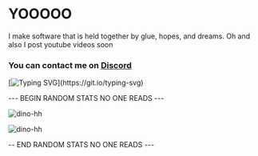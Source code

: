 <h1 align="left">YOOOOO</h1>

I make software that is held together by glue, hopes, and dreams. Oh and also I post youtube videos soon

<h3 align="left">
  You can contact me on <a href='https://discord.gg/qahs5XaqsZ'>Discord</a>
</h3>

[![Typing SVG](https://readme-typing-svg.herokuapp.com?size=30&lines=Touch+some+grass.)](https://git.io/typing-svg)

--- BEGIN RANDOM STATS NO ONE READS ---

![dino-hh](https://github-readme-stats.vercel.app/api?username=dino-sh&show_icons=true&theme=tokyonight&hide=["issues"])

![dino-hh](https://github-readme-stats.vercel.app/api/top-langs?username=dino-sh&show_icons=true&theme=tokyonight&layout=compact)

-- END RANDOM STATS NO ONE READS ---
